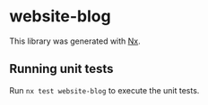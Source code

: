 # website-blog

This library was generated with [Nx](https://nx.dev).

## Running unit tests

Run `nx test website-blog` to execute the unit tests.
